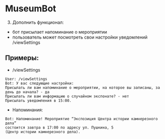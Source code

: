 # MuseumBot

3) Дополнить функционал:
- бот присылает напоминание о мероприятии
- пользователь может посмотреть свои настройки уведомлений /viewSettings

## Примеры: 

- /viewSettings
```
User: /viewSettings
Bot: У вас следующие настройки:
Присылать ли вам напоминание о мероприятии, на которое вы записаны, за день до начала? - да
Присылать ли вам информацию о случайном экспонате? - нет
Присылать уведомления в 15:00.
```

- Напоминания:
```
Bot: Напоминание! Мероприятие “Экспозиция Центра истории камнерезного дела” 
состоится завтра в 17:00 по адресу ул. Пушкина, 5 
(Центр истории камнерезного дела).
```




